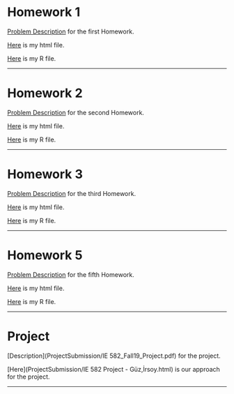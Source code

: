 
# Homework 1

  [Problem Description](IE582_Fall2019_Homework1.pdf) for the first Homework.

  [Here](IE582-HW1-sanserguz.html) is my html file.

  [Here](IE582-HW1-sanserguz.R) is my R file.
  
* * *

# Homework 2

  [Problem Description](IE582_Fall2019_Homework2.pdf) for the second Homework.

  [Here](IE582-HW2-sanserguz.html) is my html file.

  [Here](IE582-HW2-sanserguz.R) is my R file.

* * *

# Homework 3

  [Problem Description](IE582_Fall2019_Homework3.pdf) for the third Homework.

  [Here](IE582-HW3-sanserguz.html) is my html file.

  [Here](IE582-HW3-sanserguz.R) is my R file.

* * *

# Homework 5

  [Problem Description](IE582_Fall19_HW5.pdf) for the fifth Homework.

  [Here](IE582-HW5-sanserguz.html) is my html file.

  [Here](IE582-HW5-sanserguz.R) is my R file.

* * *

# Project

  [Description](ProjectSubmission/IE 582_Fall19_Project.pdf) for the project.

  [Here](ProjectSubmission/IE 582 Project - Güz,İrsoy.html) is our approach for the project.
  
* * *

